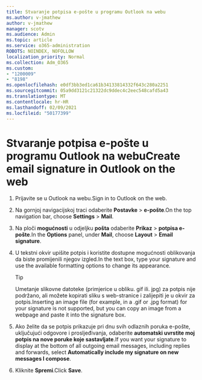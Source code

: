 ```yaml
---
title: Stvaranje potpisa e-pošte u programu Outlook na webu
ms.author: v-jmathew
author: v-jmathew
manager: scotv
ms.audience: Admin
ms.topic: article
ms.service: o365-administration
ROBOTS: NOINDEX, NOFOLLOW
localization_priority: Normal
ms.collection: Adm_O365
ms.custom:
- "1200009"
- "8198"
ms.openlocfilehash: e0df3bb3ed1ca61b34133814332f643c280a2251
ms.sourcegitcommit: 05a9dd3121c21322dc9ddec4c2eec548cafd5a43
ms.translationtype: MT
ms.contentlocale: hr-HR
ms.lasthandoff: 02/09/2021
ms.locfileid: "50177399"
---
```

# <a name="create-email-signature-in-outlook-on-the-web"></a><span data-ttu-id="dc78d-102">Stvaranje potpisa e-pošte u programu Outlook na webu</span><span class="sxs-lookup"><span data-stu-id="dc78d-102">Create email signature in Outlook on the web</span></span>

1. <span data-ttu-id="dc78d-103">Prijavite se u Outlook na webu.</span><span class="sxs-lookup"><span data-stu-id="dc78d-103">Sign in to Outlook on the web.</span></span>
2. <span data-ttu-id="dc78d-104">Na gornjoj navigacijskoj traci odaberite **Postavke**  >  **e-pošte**.</span><span class="sxs-lookup"><span data-stu-id="dc78d-104">On the top navigation bar, choose **Settings** > **Mail**.</span></span>
3. <span data-ttu-id="dc78d-105">Na ploči **mogućnosti** u odjeljku **pošta** odaberite **Prikaz**  >  **potpisa e-pošte**.</span><span class="sxs-lookup"><span data-stu-id="dc78d-105">In the **Options** panel, under **Mail**, choose **Layout** > **Email signature**.</span></span>
4. <span data-ttu-id="dc78d-106">U tekstni okvir upišite potpis i koristite dostupne mogućnosti oblikovanja da biste promijenili njegov izgled.</span><span class="sxs-lookup"><span data-stu-id="dc78d-106">In the text box, type your signature and use the available formatting options to change its appearance.</span></span>

    > [!TIP]
    > <span data-ttu-id="dc78d-107">Umetanje slikovne datoteke (primjerice u obliku. gif ili. jpg) za potpis nije podržano, ali možete kopirati sliku s web-stranice i zalijepiti je u okvir za potpis.</span><span class="sxs-lookup"><span data-stu-id="dc78d-107">Inserting an image file (for example, in a .gif or .jpg format) for your signature is not supported, but you can copy an image from a webpage and paste it into the signature box.</span></span>

5. <span data-ttu-id="dc78d-108">Ako želite da se potpis prikazuje pri dnu svih odlaznih poruka e-pošte, uključujući odgovore i prosljeđivanja, odaberite **automatski uvrstite moj potpis na nove poruke koje sastavljate**.</span><span class="sxs-lookup"><span data-stu-id="dc78d-108">If you want your signature to display at the bottom of all outgoing email messages, including replies and forwards, select **Automatically include my signature on new messages I compose**.</span></span>
6. <span data-ttu-id="dc78d-109">Kliknite **Spremi**.</span><span class="sxs-lookup"><span data-stu-id="dc78d-109">Click **Save**.</span></span>
